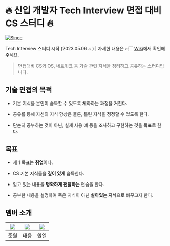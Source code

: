 # 🔥 신입 개발자 Tech Interview 면접 대비 CS 스터디 🔥

[![Since](https://img.shields.io/badge/since-2024.05.06-333333.svg?style=flat-square)](https://github.com/learnin-mate/tech-interview-study)


Tech Interview 스터디 시작 (2023.05.06 ~ ) | 자세한 내용은 👉🏻 [Wiki](https://github.com/learnin-mate/tech-interview-study/wiki)에서 확인해 주세요.

> 면접대비 CS와 OS, 네트워크 등 기술 관련 지식을 정리하고 공유하는 스터디입니다.

## 기술 면접의 목적

* 기본 지식을 본인이 습득할 수 있도록 체화하는 과정을 거친다.

* 공유를 통해 자신의 지식 향상은 물론, 틀린 지식을 정정할 수 있도록 한다.

* 단순히 공부하는 것이 아닌, 실제 사용 예 등을 조사하고 구현하는 것을 목표로 한다.

## 목표

* 제 1 목표는 **취업**이다.

* CS 기본 지식들을 **깊이 있게** 습득한다.

* 알고 있는 내용을 **명확하게 전달하는** 연습을 한다.

* 공부한 내용을 설명하여 죽은 지식이 아닌 **살아있는 지식**으로 바꾸고자 한다.


## 멤버 소개

|[![](https://github.com/wjdwnsdnjs13.png?width=200px)](https://github.com/wjdwnsdnjs13)|[![](https://github.com/RTUnu12.png?width=200px)](https://github.com/RTUnu12) |[![](https://github.com/Sonwon112.png?width=200px)](https://github.com/Sonwon112)|
|:---:|:---:|:---:|
| 준원 | 태웅 | 원일 |